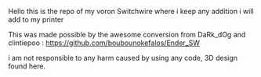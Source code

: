 Hello this is the repo of my voron Switchwire where i keep any addition i will add to my printer 

This was made possible by the awesome conversion from DaRk_dOg and clintiepoo : https://github.com/boubounokefalos/Ender_SW

i am not responsible to any harm caused by using any code, 3D design found here.

